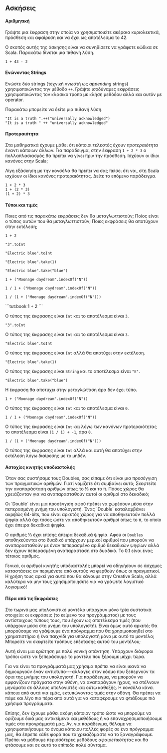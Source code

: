 ## Ασκήσεις

#### Αριθμητική

Γράψτε μια έκφραση στην οποία να χρησιμοποιείτε ακέραια κυριολεκτικά, πρόσθεση και αφαίρεση και να έχει ως αποτέλεσμα το 42.

<div class="solution">
Ο σκοπός αυτής της άσκησης είναι να συνηθίσετε να γράφετε κώδικα σε Scala. Παρακάτω δίνεται μια πιθανή λύση.

```tut:book
1 + 43 - 2
```
</div>


#### Ενώνοντας Strings

Ενώστε δύο strings (τεχνική γνωστή ως *appending* strings) χρησιμοποιώντας την μέθοδο `++`. Γράψτε ισοδύναμες εκφράσεις χρησιμοποιώντας τον κλασικο τροπο με κλήση μεθόδου αλλά και αυτόν με operator.

<div class="solution">
Παρακάτω μπορείτε να δείτε μια πιθανή λύση.

```tut:book
"It is a truth ".++("universally acknowledged")
"It is a truth " ++ "universally acknowledged"
```
</div>

#### Προτεραιότητα

Στα μαθηματικά έχουμε μάθει ότι κάποιοι τελεστές έχουν *προτεραιότητα* έναντι κάποιων άλλων. Για παράδειγμα, στην έκφραση `1 + 2 * 3` ο πολλαπλασιασμός θα πρέπει να γίνει πριν την πρόσθεση. Ισχύουν οι ίδιοι κανόνες στην Scala;

<div class="solution">
Λίγη εξάσκηση με την κονσόλα θα πρέπει να σας πείσει ότι ναι, στη Scala ισχύουν οι ίδιοι κανόνες προτεραιότητας. Δείτε το επόμενο παράδειγμα.

```tut:book
1 + 2 * 3
1 + (2 * 3)
(1 + 2) * 3
```
</div>


#### Τύποι και τιμές

Ποιες από τις παρακάτω εκφράσεις δεν θα μεταγλωττιστούν; Ποίος είναι ο τύπος αυτών που θα μεταγλωττιστούν; Ποιες εκφράσεις θα αποτύχουν στην εκτέλεση;

```tut:silent
1 + 2
```

```tut:silent
"3".toInt
```

```tut:fail:silent
"Electric blue".toInt
```

```tut:silent
"Electric blue".take(1)
```

```tut:fail:silent
"Electric blue".take("blue")
```

```tut:silent
1 + ("Moonage daydream".indexOf("N"))
```

```tut:silent
1 / 1 + ("Moonage daydream".indexOf("N"))
```

```tut:fail:silent
1 / (1 + ("Moonage daydream".indexOf("N")))
```

<div class="solution">
```tut:book
1 + 2
```

Ο τύπος της έκφρασης είναι `Int` και το αποτέλεσμα είναι `3`.


```tut:book
"3".toInt
```

Ο τύπος της έκφρασης είναι `Int` και το αποτέλεσμα είναι `3`.

```tut:fail:book
"Electric blue".toInt
```

Ο τύπος της έκφρασης είναι `Int` αλλά θα αποτύχει στην εκτέλεση.

```tut:silent
"Electric blue".take(1)
```

Ο τύπος της έκφρασης είναι `String` και το αποτέλεσμα είναι `"E"`.

```tut:fail:book
"Electric blue".take("blue")
```

Η έκφραση θα αποτύχει στην μεταγλώττιση άρα δεν έχει τύπο.

```tut:book
1 + ("Moonage daydream".indexOf("N"))
```

Ο τύπος της έκφρασης είναι `Int` και το αποτέλεσμα είναι  `0`.

```tut:book
1 / 1 + ("Moonage daydream".indexOf("N"))
```

Ο τύπος της έκφρασης είναι `Int` και λόγω των κανόνων προτεραιότητας το αποτέλεσμα είναι  `(1 / 1) + -1`, άρα `0`.

```tut:fail:silent
1 / (1 + ("Moonage daydream".indexOf("N")))
```

Ο τύπος της έκφρασης είναι `Int` αλλά και αυτή θα αποτύχει στην εκτέλεση λόγω διαίρεσης με το μηδέν.
</div>

#### Αστοχίες κινητής υποδιαστολής

Όταν σας συστήσαμε τους Doubles, σας είπαμε ότι είναι μια προσέγγιση των πραγματικών αριθμών. Γιατί νομίζετε ότι συμβαίνει αυτό; Σκεφτείτε την αναπαράσταση αριθμών όπως το ⅓ και το π. Πόσος χώρος θα χρειάζονταν για να αναπαρασταθούν αυτοί οι αριθμοί στο δεκαδικό;

<div class="solution">
Οι `Double` είναι μια προσέγγιση αφού πρέπει να χωρέσουν μέσα στην πεπερασμένη μνήμη του υπολογιστή. Ένας `Double` καταλαμβάνει ακριβώς 64-bits, που είναι αρκετός χώρος για να αποθηκευτούν πολλά ψηφία αλλά όχι τόσος ώστε να αποθηκευτούν αριθμοί όπως το π, το οποίο έχει άπειρα δεκαδικά ψηφία.

Ο αριθμός ⅓ έχει επίσης άπειρα δεκαδικά ψηφία. Αφού οι `Doubles` αποθηκεύονται στο δυαδικό υπάρχουν μερικοί αριθμοί που μπορούν να αναπαρασταθούν με έναν πεπερασμένο αριθμό δεκαδικών ψηφίων αλλά δεν έχουν πεπερασμένη αναπαράσταση στο δυαδικό. Το 0.1 είναι ένας τέτοιος αριθμός.

Γενικά, οι αριθμοί κινητής υποδιαστολής μπορεί να οδηγήσουν σε άσχημες καταστάσεις αν περιμένετε από αυτούς να φερθούν όπως οι πραγματικοί. Η χρήση τους αρκεί για αυτά που θα κάνουμε στην Creative Scala, αλλά καλύτερα να μην τους χρησιμοποιήσετε για να γράψετε λογιστικό λογισμικό!
</div>

#### Πέρα από τις Εκφράσεις

Στο τωρινό μας υπολογιστικό μοντέλο υπάρχουν μόνο τρία συστατικά στοιχεία: οι εκφράσεις (το κείμενο του προγράμματος) με τους αντίστοιχους τύπους τους, που έχουν ως αποτέλεσμα τιμές (που υπάρχουν μέσα στη μνήμη του υπολογιστή). Είναι όμως αυτό αρκετό; Θα μπορούσαμε να γράψουμε ένα πρόγραμμα που θα χρησιμοποιηθεί στο χρηματιστήριο ή ένα παιχνίδι για υπολογιστή μόνο με αυτό το μοντέλο; Μπορείτε να σκεφτείτε τρόπους επέκτασης αυτού του μοντέλου;

<div class="solution">
Αυτή είναι μια ερώτηση με πολύ γενική απάντηση. Υπάρχουν διάφοροι τρόποι ώστε να ξεπεράσουμε το μοντέλο που ξέρουμε μέχρι τώρα.

Για να είναι τα προγράμματά μας χρήσιμα πρέπει να είναι ικανά να δημιουργούν έναν αντίκτυπο---αλλαγές στον κόσμο που ξεπερνούν τα όρια της μνήμης του υπολογιστή. Για παράδειγμα, να μπορούν να εμφανίζουν πράγματα στην οθόνη, να αναπαράγουν ήχους, να στέλνουν μηνύματα σε άλλους υπολογιστές και ούτω καθεξής. Η κονσόλα κάνει κάποια από αυτά για εμάς, εκτυπώνοντας τιμές στην οθόνη. Θα πρέπει να πάμε και λίγο πιο πέρα από αυτά για να καταφέρουμε να φτιάξουμε πιό χρήσιμα προγράμματα.

Επίσης, δεν έχουμε μάθει ακόμη κάποιον τρόπο ώστε να μπορούμε να ορίζουμε δικά μας αντικείμενα και μεθόδους ή να επαναχρησιμοποιήσουμε τιμές στα προγράμματά μας. Αν, για παράδειγμα, θέλαμε να χρησιμοποιήσουμε το όνομα κάποιου πολλές φορές σε ένα πρόγραμμα μας, θα έπρεπε κάθε φορά που το χρειαζόμαστε να το ξαναγράφουμε. Πρέπει να μάθουμε περισσότερες μεθόδους *αφαιρετικότητας* και θα φτάσουμε και σε αυτό το επίπεδο πολύ σύντομα.
</div>
